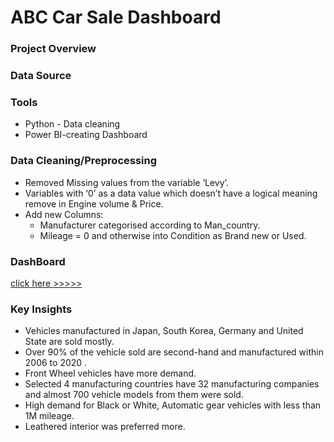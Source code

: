 # ABC Car Sale Dashboard


### Project Overview




### Data Source




### Tools
  - Python - Data cleaning
  - Power BI-creating Dashboard


### Data Cleaning/Preprocessing
  - Removed Missing values from the variable ‘Levy’.
  - Variables with ‘0’ as a data value which doesn’t have a logical meaning remove in Engine volume & Price.
  - Add new Columns:
      - Manufacturer categorised according to Man_country.
      - Mileage = 0 and otherwise into Condition as Brand new or Used.



### DashBoard 
  [click here >>>>>](https://github.com/DanukaDilshann/Power-BI-Dashboard/edit/main/Dashboard/Dashboard.md)

### Key Insights
  - Vehicles manufactured in Japan, South Korea, Germany and United State are sold mostly.
  - Over 90% of the vehicle sold are second-hand and manufactured within 2006 to 2020 .
  - Front Wheel vehicles have more demand.
  - Selected 4 manufacturing countries have 32 manufacturing companies and almost 700 vehicle models from them were sold.
  - High demand for Black or White, Automatic gear vehicles with less than 1M mileage.
  - Leathered interior was preferred more.
